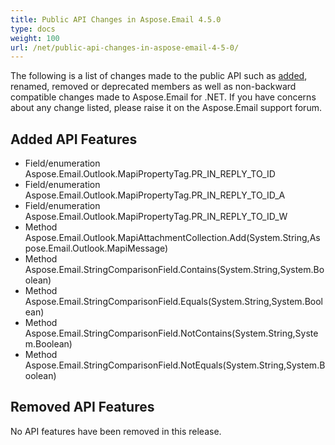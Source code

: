 ```yaml
---
title: Public API Changes in Aspose.Email 4.5.0
type: docs
weight: 100
url: /net/public-api-changes-in-aspose-email-4-5-0/
---
```



The following is a list of changes made to the public API such as [added](/email/net/public-api-changes-in-aspose-email-4-5-0-html/), renamed, removed or deprecated members as well as non-backward compatible changes made to Aspose.Email for .NET. If you have concerns about any change listed, please raise it on the Aspose.Email support forum.
## **Added API Features**
- Field/enumeration Aspose.Email.Outlook.MapiPropertyTag.PR_IN_REPLY_TO_ID
- Field/enumeration Aspose.Email.Outlook.MapiPropertyTag.PR_IN_REPLY_TO_ID_A
- Field/enumeration Aspose.Email.Outlook.MapiPropertyTag.PR_IN_REPLY_TO_ID_W
- Method Aspose.Email.Outlook.MapiAttachmentCollection.Add(System.String,Aspose.Email.Outlook.MapiMessage)
- Method Aspose.Email.StringComparisonField.Contains(System.String,System.Boolean)
- Method Aspose.Email.StringComparisonField.Equals(System.String,System.Boolean)
- Method Aspose.Email.StringComparisonField.NotContains(System.String,System.Boolean)
- Method Aspose.Email.StringComparisonField.NotEquals(System.String,System.Boolean)
## **Removed API Features**
No API features have been removed in this release.
